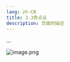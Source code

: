 ```yaml
---
lang: zh-CN
title: 3.3奇点云
description: 页面的描述
---
```


<!-- 这里是 Markdown 内容 -->

...


![image.png](https://cdn.nlark.com/yuque/0/2022/png/21437124/1668498674214-7133a853-f413-495c-aae4-5e211c98dafc.png#averageHue=%23e8e29c&clientId=u98c9a8b5-7b46-4&crop=0&crop=0&crop=1&crop=1&from=paste&height=474&id=u0e432c53&margin=%5Bobject%20Object%5D&name=image.png&originHeight=593&originWidth=1491&originalType=binary&ratio=1&rotation=0&showTitle=false&size=248563&status=done&style=none&taskId=u4254a8b4-6a29-48f8-930b-4e47de88f45&title=&width=1192.8)
